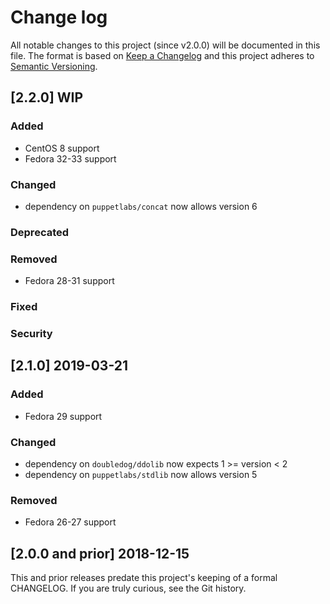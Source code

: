 <!--
This file is part of the doubledog-mirrmaid Puppet module.
Copyright 2018-2020 John Florian
SPDX-License-Identifier: GPL-3.0-or-later

Template

## [VERSION] WIP
### Added
### Changed
### Deprecated
### Removed
### Fixed
### Security

-->

# Change log

All notable changes to this project (since v2.0.0) will be documented in this file.  The format is based on [Keep a Changelog](http://keepachangelog.com/en/1.0.0/) and this project adheres to [Semantic Versioning](http://semver.org).

## [2.2.0] WIP
### Added
- CentOS 8 support
- Fedora 32-33 support
### Changed
- dependency on `puppetlabs/concat` now allows version 6
### Deprecated
### Removed
- Fedora 28-31 support
### Fixed
### Security

## [2.1.0] 2019-03-21
### Added
- Fedora 29 support
### Changed
- dependency on `doubledog/ddolib` now expects 1 >= version < 2
- dependency on `puppetlabs/stdlib` now allows version 5
### Removed
- Fedora 26-27 support

## [2.0.0 and prior] 2018-12-15

This and prior releases predate this project's keeping of a formal CHANGELOG.  If you are truly curious, see the Git history.
